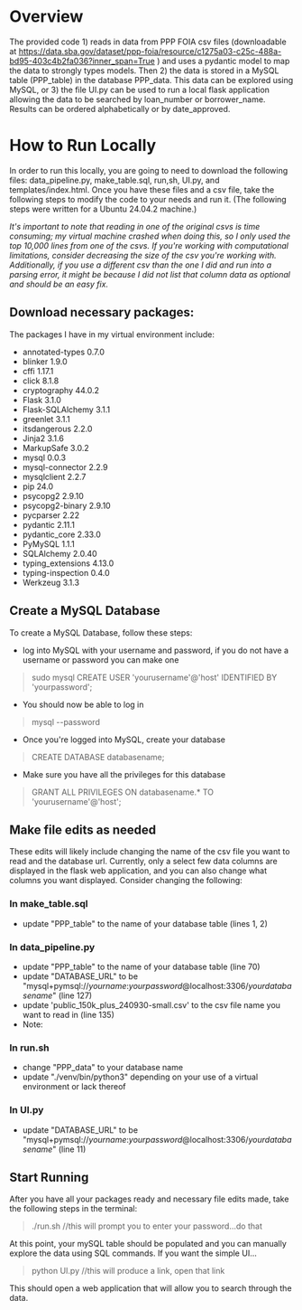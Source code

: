 # Overview
The provided code 1) reads in data from PPP FOIA csv files (downloadable at https://data.sba.gov/dataset/ppp-foia/resource/c1275a03-c25c-488a-bd95-403c4b2fa036?inner_span=True ) and uses a pydantic model to map the data to strongly types models. Then 2) the data is stored in a MySQL table (PPP_table) in the database PPP_data. This data can be explored using MySQL, or 3) the file UI.py can be used to run a local flask application allowing the data to be searched by loan_number or borrower_name. Results can be ordered alphabetically or by date_approved.

# How to Run Locally
In order to run this locally, you are going to need to download the following files: data_pipeline.py, make_table.sql, run,sh, UI.py, and templates/index.html. Once you have these files and a csv file, take the following steps to modify the code to your needs and run it. (The following steps were written for a Ubuntu 24.04.2 machine.)

*It's important to note that reading in one of the original csvs is time consuming; my virtual machine crashed when doing this, so I only used the top 10,000 lines from one of the csvs. If you're working with computational limitations, consider decreasing the size of the csv you're working with. Additionally, if you use a different csv than the one I did and run into a parsing error, it might be because I did not list that column data as optional and should be an easy fix.*

## Download necessary packages:
The packages I have in my virtual environment include: 
- annotated-types   0.7.0
- blinker           1.9.0
- cffi              1.17.1
- click             8.1.8
- cryptography      44.0.2
- Flask             3.1.0
- Flask-SQLAlchemy  3.1.1
- greenlet          3.1.1
- itsdangerous      2.2.0
- Jinja2            3.1.6
- MarkupSafe        3.0.2
- mysql             0.0.3
- mysql-connector   2.2.9
- mysqlclient       2.2.7
- pip               24.0
- psycopg2          2.9.10
- psycopg2-binary   2.9.10
- pycparser         2.22
- pydantic          2.11.1
- pydantic_core     2.33.0
- PyMySQL           1.1.1
- SQLAlchemy        2.0.40
- typing_extensions 4.13.0
- typing-inspection 0.4.0
- Werkzeug          3.1.3

## Create a MySQL Database
To create a MySQL Database, follow these steps:
- log into MySQL with your username and password, if you do not have a username or password you can make one
> sudo mysql
> CREATE USER 'yourusername'@'host' IDENTIFIED BY 'yourpassword';
- You should now be able to log in
> mysql --password
- Once you're logged into MySQL, create your database
> CREATE DATABASE databasename;
- Make sure you have all the privileges for this database
> GRANT ALL PRIVILEGES ON databasename.* TO 'yourusername'@'host';

## Make file edits as needed
These edits will likely include changing the name of the csv file you want to read and the database url. Currently, only a select few data columns are displayed in the flask web application, and you can also change what columns you want displayed. Consider changing the following:

### In make_table.sql
- update "PPP_table" to the name of your database table (lines 1, 2)

### In data_pipeline.py
- update "PPP_table" to the name of your database table (line 70)
- update "DATABASE_URL" to be "mysql+pymsql://*yourname*:*yourpassword*@localhost:3306/*yourdatabasename*" (line 127)
- update 'public_150k_plus_240930-small.csv' to the csv file name you want to read in (line 135)
- Note: 

### In run.sh
- change "PPP_data" to your database name
- update "./venv/bin/python3" depending on your use of a virtual environment or lack thereof

### In UI.py
- update "DATABASE_URL" to be "mysql+pymsql://*yourname*:*yourpassword*@localhost:3306/*yourdatabasename*" (line 11)

## Start Running
After you have all your packages ready and necessary file edits made, take the following steps in the terminal:
> ./run.sh //this will prompt you to enter your password...do that

At this point, your mySQL table should be populated and you can manually explore the data using SQL commands. If you want the simple UI...

> python UI.py //this will produce a link, open that link

This should open a web application that will allow you to search through the data.






